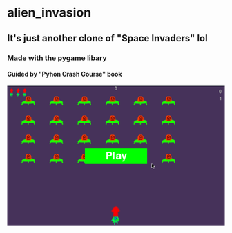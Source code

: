 # alien_invasion
## It's just another clone of "Space Invaders" lol
### Made with the pygame libary
#### Guided by "Pyhon Crash Course" book
![Gameplay](/images/gameplay.gif)
